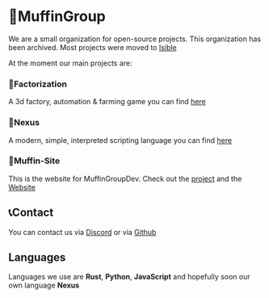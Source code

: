 # 🧁MuffinGroup

We are a small organization for open-source projects. This organization has been archived. Most projects were moved to [Isible](https://github.com/Isible)

At the moment our main projects are:

### 🚧Factorization
A 3d factory, automation & farming game you can find [here](https://github.com/MuffinGroup/factorization-rs)


### 📜Nexus
A modern, simple, interpreted scripting language you can find [here](https://github.com/MuffinGroup/Nexus)


### 🏢Muffin-Site
This is the website for MuffinGroupDev. Check out the [project](https://github.com/MuffinGroup/MuffinSite) and the [Website](https://muffingroup.github.io/MuffinSite/)


## 📞Contact
You can contact us via [Discord](https://discord.gg/5nyDQ2hR) or via [Github](https://github.com/orgs/MuffinGroup/discussions)

## Languages
Languages we use are **Rust**, **Python**, **JavaScript** and hopefully soon our own language **Nexus**
